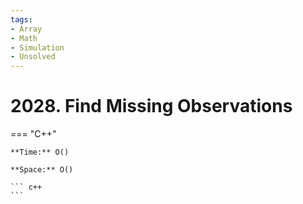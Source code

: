 ```yaml
---
tags:
- Array
- Math
- Simulation
- Unsolved
---
```



# 2028. Find Missing Observations

=== "C++"

    **Time:** O()

    **Space:** O()

    ``` c++
    ```
